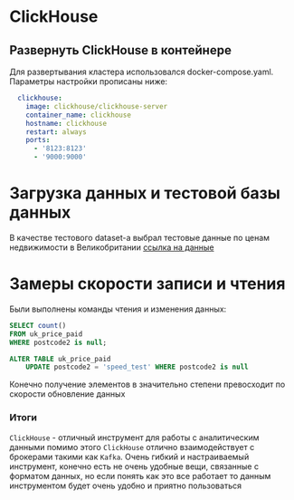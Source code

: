 # ClickHouse

## Развернуть ClickHouse в контейнере

Для развертывания кластера использовался docker-compose.yaml.
Параметры настройки прописаны ниже:

```yaml
  clickhouse:
    image: clickhouse/clickhouse-server
    container_name: clickhouse
    hostname: clickhouse
    restart: always
    ports:
      - '8123:8123'
      - '9000:9000'
```

# Загрузка данных и тестовой базы данных

В качестве тестового dataset-а выбрал 
тестовые данные по ценам недвижимости в Великобритании
[ссылка на данные](https://clickhouse.com/docs/en/getting-started/example-datasets/uk-price-paid)

# Замеры скорости записи и чтения

Были выполнены команды чтения и изменения данных:

```sql
SELECT count()
FROM uk_price_paid
WHERE postcode2 is null;
```
```sql
ALTER TABLE uk_price_paid
    UPDATE postcode2 = 'speed_test' WHERE postcode2 is null
```

Конечно получение элементов в значительно степени 
превосходит по скорости обновление данных 

### Итоги

`ClickHouse` - отличный инструмент для 
работы с аналитическим данными помимо 
этого `ClickHouse` отлично взаимодействует с брокерами такими как `Kafka`.
Очень гибкий и настраиваемый инструмент, конечно есть не очень удобные вещи, 
связанные с форматом данных, но если понять как это все работает то данным инструментом 
будет очень удобно и приятно пользоваться